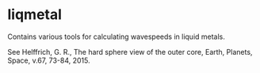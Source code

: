 # liqmetal

Contains various tools for calculating wavespeeds in liquid metals.

See Helffrich, G. R., The hard sphere view of the outer core,
   Earth, Planets, Space, v.67, 73-84, 2015.
